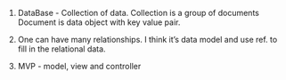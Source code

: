 1. DataBase - Collection of data.
   Collection is a group of documents
   Document is data object with key value pair.

2. One can have many relationships.  I think it’s data model and use ref. to fill in the relational data.

3. MVP - model, view and controller  